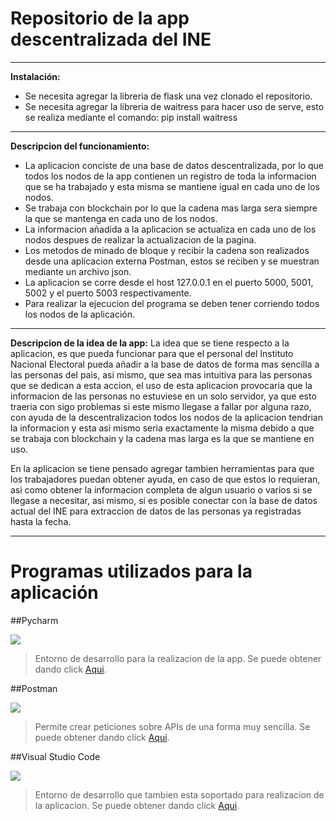 # Repositorio de la app descentralizada del INE

------------

**Instalación:**
- Se necesita agregar la libreria de flask una vez clonado el repositorio.
- Se necesita agregar la libreria de waitress para hacer uso de serve, esto se realiza mediante el comando:
		pip install waitress

------------

**Descripcion del funcionamiento:**
- La aplicacion conciste de una base de datos descentralizada, por lo que todos los nodos de la app contienen un registro de toda la informacion que se ha trabajado y esta misma se mantiene igual en cada uno de los nodos.
- Se trabaja con blockchain por lo que la cadena mas larga sera siempre la que se mantenga en cada uno de los nodos.
- La informacion añadida a la aplicacion se actualiza en cada uno de los nodos despues de realizar la actualizacion de la pagina.
- Los metodos de minado de bloque y recibir la cadena son realizados desde una aplicacion externa Postman, estos se reciben y se muestran mediante un archivo json.
- La aplicacion se corre desde el host 127.0.0.1 en el puerto 5000, 5001, 5002 y el puerto 5003 respectivamente.
- Para realizar la ejecucion del programa se deben tener corriendo todos los nodos de la aplicación.

------------

**Descripcion de la idea de la app:**
La idea que se tiene respecto a la aplicacion, es que pueda funcionar para que el personal del Instituto Nacional Electoral pueda añadir a la base de datos de forma mas sencilla a las personas del pais, asi mismo, que sea mas intuitiva para las personas que se dedican a esta accion, el uso de esta aplicacion provocaria que la informacion de las personas no estuviese en un solo servidor, ya que esto traeria con sigo problemas si este mismo llegase a fallar por alguna razo, con ayuda de la descentralizacion todos los nodos de la aplicacion tendrian la informacion y esta asi mismo seria exactamente la misma debido a que se trabaja con blockchain y la cadena mas larga es la que se mantiene en uso.

En la aplicacion se tiene pensado agregar tambien herramientas para que los trabajadores puedan obtener ayuda, en caso de que estos lo requieran, asi como obtener la informacion completa de algun usuario o varios si se llegase a necesitar, asi mismo, si es posible conectar con la base de datos actual del INE para extraccion de datos de las personas ya registradas hasta la fecha.

------------

# Programas utilizados para la aplicación
##Pycharm

![](https://resources.jetbrains.com/storage/products/pycharm/img/meta/pycharm_logo_300x300.png)

> Entorno de desarrollo para la realizacion de la app. Se puede obtener dando click [Aqui](https://www.jetbrains.com/es-es/pycharm/download/#section=windows "Aqui").

##Postman

![](https://dashboard.snapcraft.io/site_media/appmedia/2018/11/logo-mark.png)

> Permite crear peticiones sobre APIs de una forma muy sencilla. Se puede obtener dando click [Aqui](https://www.postman.com/downloads/ "Aqui").

##Visual Studio Code

![](https://i1.wp.com/blog.330ohms.com/wp-content/uploads/2021/02/thumbnail_visualstudiocode_01.png?fit=1200%2C675&ssl=1)

> Entorno de desarrollo que tambien esta soportado para realizacion de la aplicacion. Se puede obtener dando click [Aqui](https://code.visualstudio.com/download "Aqui").